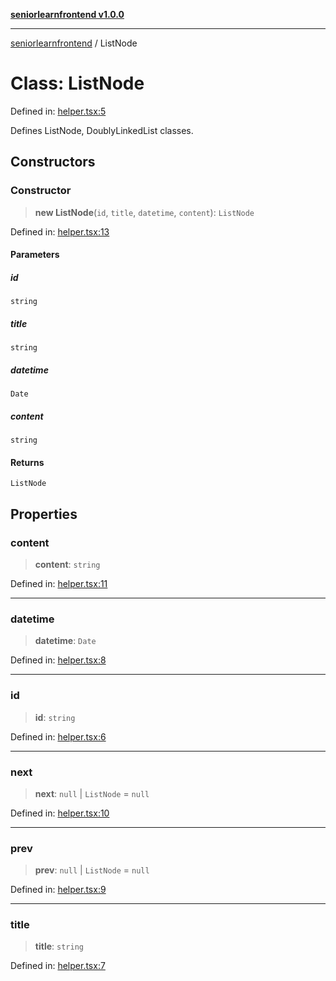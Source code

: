 [**seniorlearnfrontend v1.0.0**](../README.md)

***

[seniorlearnfrontend](../README.md) / ListNode

# Class: ListNode

Defined in: [helper.tsx:5](https://github.com/SeniorLearnSSJ/SLearnMobAppsFrontend/blob/e7fab732a0ff1bf0dfc0d090a0055a951040816f/helper.tsx#L5)

Defines ListNode, DoublyLinkedList classes.

## Constructors

### Constructor

> **new ListNode**(`id`, `title`, `datetime`, `content`): `ListNode`

Defined in: [helper.tsx:13](https://github.com/SeniorLearnSSJ/SLearnMobAppsFrontend/blob/e7fab732a0ff1bf0dfc0d090a0055a951040816f/helper.tsx#L13)

#### Parameters

##### id

`string`

##### title

`string`

##### datetime

`Date`

##### content

`string`

#### Returns

`ListNode`

## Properties

### content

> **content**: `string`

Defined in: [helper.tsx:11](https://github.com/SeniorLearnSSJ/SLearnMobAppsFrontend/blob/e7fab732a0ff1bf0dfc0d090a0055a951040816f/helper.tsx#L11)

***

### datetime

> **datetime**: `Date`

Defined in: [helper.tsx:8](https://github.com/SeniorLearnSSJ/SLearnMobAppsFrontend/blob/e7fab732a0ff1bf0dfc0d090a0055a951040816f/helper.tsx#L8)

***

### id

> **id**: `string`

Defined in: [helper.tsx:6](https://github.com/SeniorLearnSSJ/SLearnMobAppsFrontend/blob/e7fab732a0ff1bf0dfc0d090a0055a951040816f/helper.tsx#L6)

***

### next

> **next**: `null` \| `ListNode` = `null`

Defined in: [helper.tsx:10](https://github.com/SeniorLearnSSJ/SLearnMobAppsFrontend/blob/e7fab732a0ff1bf0dfc0d090a0055a951040816f/helper.tsx#L10)

***

### prev

> **prev**: `null` \| `ListNode` = `null`

Defined in: [helper.tsx:9](https://github.com/SeniorLearnSSJ/SLearnMobAppsFrontend/blob/e7fab732a0ff1bf0dfc0d090a0055a951040816f/helper.tsx#L9)

***

### title

> **title**: `string`

Defined in: [helper.tsx:7](https://github.com/SeniorLearnSSJ/SLearnMobAppsFrontend/blob/e7fab732a0ff1bf0dfc0d090a0055a951040816f/helper.tsx#L7)
